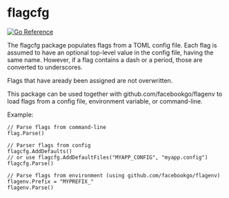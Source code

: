 flagcfg
=======

[![Go Reference](https://pkg.go.dev/badge/github.com/ancientlore/flagcfg.svg)](https://pkg.go.dev/github.com/ancientlore/flagcfg)

The flagcfg package populates flags from a TOML config file.
Each flag is assumed to have an optional top-level value
in the config file, having the same name. However, if a
flag contains a dash or a period, those are converted to
underscores.

Flags that have aready been assigned are not overwritten.

This package can be used together with github.com/facebookgo/flagenv
to load flags from a config file, environment variable, or command-line.

Example:

	// Parse flags from command-line
	flag.Parse()

	// Parser flags from config
	flagcfg.AddDefaults()
	// or use flagcfg.AddDefaultFiles("MYAPP_CONFIG", "myapp.config")
	flagcfg.Parse()

	// Parse flags from environment (using github.com/facebookgo/flagenv)
	flagenv.Prefix = "MYPREFIX_"
	flagenv.Parse()
